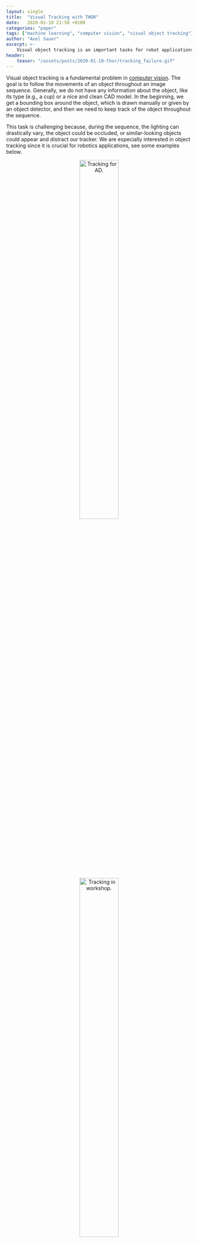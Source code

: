 ```yaml
---
layout: single
title:  "Visual Tracking with THOR"
date:   2020-01-10 21:50 +0100
categories: "paper"
tags: ["machine learning", "computer vision", "visual object tracking"]
author: "Axel Sauer"
excerpt: >-
    Visual object tracking is an important tasks for robot applications. With THOR, we can improve several state-of-the-art trackers without any training.
header:
    teaser: "/assets/posts/2020-01-10-thor/tracking_failure.gif"
---
```

Visual object tracking is a fundamental problem in [computer vision](https://en.wikipedia.org/wiki/Video_tracking). The goal is to follow the movements of an object throughout an image sequence. Generally, we do not have any information about the object, like its type (e.g., a cup) or a nice and clean CAD model. In the beginning, we get a bounding box around the object, which is drawn manually or given by an object detector, and then we need to keep track of the object throughout the sequence.

This task is challenging because, during the sequence, the lighting can drastically vary, the object could be occluded, or similar-looking objects could appear and distract our tracker. We are especially interested in object tracking since it is crucial for robotics applications, see some examples below.


<figure>
<div style="text-align: center">
<img alt="Tracking for AD." src="/assets/posts/2020-01-10-thor/nvidia_ad.gif" style="width:50%">
<img alt="Tracking in workshop." src="/assets/posts/2020-01-10-thor/online_objects.gif" style="width:50%">
</div>
<figcaption> <b>Visual object tracking in action.</b> Left: to navigate safely to its goal, an autonomous car needs to keep track of the whereabouts of other cars and pedestrians. <a href="https://www.youtube.com/watch?v=ftsUg5VlzIE)">[Source]</a>. Right: If we put a robot in a workshop environment, it needs to know where the pliers or the electric drill are located, at all times, so it can pick it up and use it. <a href="https://online-objects.github.io/">[Source]</a>
</figcaption>
</figure>

A common way to solve this problem is to do template matching. Given the first bounding box, we keep the patch inside of the box as a template. In the following frames, we match this template with the new image and compute the new bounding box. Siamese neural networks are especially effective to do this matching. Popular real-time capable trackers are [SiamFC](https://arxiv.org/abs/1606.09549) and [SiamRPN](http://openaccess.thecvf.com/content_cvpr_2018/papers/Li_High_Performance_Visual_CVPR_2018_paper.pdf).



<figure>
<img alt="Tracking for AD." src="/assets/posts/2020-01-10-thor/template_tracker.png">
<figcaption> <b>Template matching.</b> Given an input image and a template image, template matching trackers encode both of them in a (learned) feature space. In this space, we can compute the similarity between the two by applying a dot product. This computation yields an activation map that tells us where we have the highest resemblance between both. Based on this map, we compute the new bounding box.
</figcaption>
</figure>

# Current challenges
The research community made significant improvements in visual object tracking, especially with the help of neural networks that can learn a very expressive feature space for the matching. However, current state-of-the-art approaches rely heavily on the assumption that the first template is all we need for robust object tracking. This assumption can prove to be problematic:


<figure>
<div style="text-align: center">
<img alt="Tracking failure." src="/assets/posts/2020-01-10-thor/tracking_failure.gif" style="width:60%">
<figcaption> <b>Problems of using only a single template.</b> In the beginning, the tracker works quite well and tracks the cup reliably. As soon as the coffee stains appear, the object’s appearance changes too much, and the tracker fails.
</figcaption>
</figure>

Such failure is a big problem. Imagine a robot loading a dishwasher, and while doing so, the robot would get confused because the appearance of the plates changes too much when moving it. 

Well, there is an obvious and easy solution: use multiple templates! The reason why state-of-the-art trackers don’t do this is that using more than one template introduces a plethora of problems. There are two main problems. The first one is to determine if a template is _good_ or not. The second one is drift -- the tracker could lose the object and start using templates that do not show the object, and the performance goes downhill from there.

# Can we still make multiple template tracking work?

We made steps towards this aim with our recent work called __THOR__ (short for Tracking Holistic Object Representations, possibly inspired by a certain Marvel character). Our objective was to develop an approach that can be plugged on top of any tracker (that is, any tracker that computes a similarity measure in feature space based on an inner-product operation) to improve its performance and robustness. 

But instead of training a new network on a big dataset, we want to squeeze out as much as we possibly can of the information accumulated during tracking. Therefore we assume one thing: we only should keep the templates if they contain additional information -- they should be as __diverse__ as possible.

# How do we get diverse templates?

The siamese network was trained to learn a feature space that is used to compute similarities. We leverage this property, but not do tracking, but to tell us how similar to templates are.

<figure>
<div style="text-align: center">
<img alt="Tracking an object." src="/assets/posts/2020-01-10-thor/tracking_an_object.png" style="width:50%">
<img alt="Computing similarity.." src="/assets/posts/2020-01-10-thor/computing_similarity.png" style="width:50%">
</div>
<figcaption> <b>Using the siamese network in unusual ways.</b> Left: computing the similarity between input image crop and the template. Right: we use the same neural network, but this time we compute the similarity between two <i>templates</i>.
</figcaption>
</figure>

If we compute the similarity of all templates $f_i$ with each other, we can construct a [Gram matrix](https://en.wikipedia.org/wiki/Gramian_matrix):

$$
G\left(f_{1}, \cdots, f_{n}\right)=\left[\begin{array}{cccc}
{f_{1} \star f_{1}} & {f_{1} \star f_{2}} & {\cdots} & {f_{1} \star f_{n}} \\
{\vdots} & {\vdots} & {\ddots} & {\vdots} \\
{f_{n} \star f_{1}} & {f_{n} \star f_{2}} & {\cdots} & {f_{n} \star f_{n}}
\end{array}\right]
$$

Now, to increase diversity, we need to increase the volume that the feature vectors $f_i$ span in the feature space -- the bigger the volume, the higher the diversity. A nice property of the Gram matrix is that its determinant is proportional to this spanned volume:

$$
\max _{f_{1}, f_{2}, \ldots, f_{n}} \Gamma\left(f_{1}, \ldots, f_{n}\right) \propto \max _{f_{1}, f_{2}, \ldots, f_{n}}\left|G\left(f_{1}, f_{2}, \ldots, f_{n}\right)\right|
$$

where $\Gamma$ is the spanned volume. So, when we receive a new template, we check if it increases the determinant. If that is the case, we include this template in our memory.

<figure>
<img alt="Increasing diversity." src="/assets/posts/2020-01-10-thor/thor_ltm.png">
<figcaption> <b>Increasing diversity.</b> Throughout the sequence, we accumulate more diverse templates that are further apart in the feature space. In this example, the number of templates is fixed to 5, in the beginning, they are all initialized with the first template T<u>1</u>
</figcaption>
</figure>

We do all these calculations in the Long-term module (LTM), which is the heart piece of THOR. To make it work even better, we introduce other, simpler concepts like a short-term module that handles abrupt movements and occlusion.

# Experiments

So, let’s try the previous setting again:

<figure>
<div style="text-align: center">
<img alt="THOR succeeds." src="/assets/posts/2020-01-10-thor/thor_success.gif" style="width:80%">
</div>
<figcaption> <b>THOR dealing with coffee stains.</b>  THOR finds and uses the most diverse templates, and the tracker can handle the drastic appearance changes.
</figcaption>
</figure>

Not only are we able to handle the problem that we set out to solve, but we also plugged THOR on top of 3 different trackers and were able to improve all of them of commonly used benchmarks. At the time of publishing, THOR even achieved state-of-the-art on [VOT benchmark](http://www.votchallenge.net/).

Speed is especially important for robotics applications, but more templates mean more computation for each frame, therefore generally slowing the tracking down. However, we can do all the additional calculations in parallel, so we don’t slow the tracker down much. We achieved state-of-the-art performance while being 3 times faster than the previous best approach. Speed comparison. Plugging THOR on top of SiamRPN only slows it down slightly.
<figure>
<img alt="Speed comparison." src="/assets/posts/2020-01-10-thor/speed_comparison.gif">
<figcaption> <b>Speed comparison.</b> Plugging THOR on top of SiamRPN only slows it down slightly.
</figcaption>
</figure>

A nice side effect: recently, researchers added additional branches to the tracking networks output that also predicts an [object mask](https://github.com/foolwood/SiamMask). We can plug THOR on top of such trackers without any modification.

<figure>
<img alt="Object segmentation." src="/assets/posts/2020-01-10-thor/siammask_thor.gif">
<figcaption> <b>THOR-SiamMask in Action.</b> THOR can be plugged on top of novel methods that combine object tracking and segmentation.
</figcaption>
</figure>

## More Info
If you got interested in our work and want to learn more, check out the [project page](https://sites.google.com/view/vision-thor/) and the [paper](https://bmvc2019.org/wp-content/uploads/papers/1065-paper.pdf). The code is [open-source](https://github.com/xl-sr/THOR). We were very honored to receive the __Best Science Paper Award__ at the [British Machine Vision Conference 2019](https://bmvc2019.org/programme/best-paper-awards/) with this work.


    @inproceedings{Sauer2019BMVC,
      author={Sauer, Axel and Aljalbout, Elie and Haddadin, Sami},
      title={Tracking Holistic Object Representations},
      booktitle={British Machine Vision Conference (BMVC)},
      year={2019}
    }
